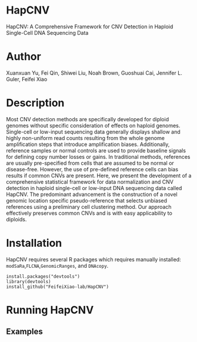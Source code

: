 # HapCNV
HapCNV: A Comprehensive Framework for CNV Detection in Haploid Single-Cell DNA Sequencing Data

# Author
Xuanxuan Yu, Fei Qin, Shiwei Liu, Noah Brown, Guoshuai Cai, Jennifer L. Guler, Feifei Xiao

# Description
Most CNV detection methods are specifically developed for diploid genomes without specific consideration of effects on haploid genomes. Single-cell or low-input sequencing data generally displays shallow and highly non-uniform read counts resulting from the whole genome amplification steps that introduce amplification biases. Additionally, reference samples or normal controls are used to provide baseline signals for defining copy number losses or gains. In traditional methods, references are usually pre-specified from cells that are assumed to be normal or disease-free. However, the use of pre-defined reference cells can bias results if common CNVs are present. Here, we present the development of a comprehensive statistical framework for data normalization and CNV detection in haploid single-cell or low-input DNA sequencing data called HapCNV. The predominant advancement is the construction of a novel genomic location specific pseudo-reference that selects unbiased references using a preliminary cell clustering method. Our approach effectively preserves common CNVs and is with easy applicability to diploids.

# Installation
HapCNV requires several R packages which requires manually installed: `modSaRa`,`FLCNA`,`GenomicRanges`, and `DNAcopy`. 

```
install.packages("devtools")
library(devtools)
install_github("FeifeiXiao-lab/HapCNV")
```

# Running HapCNV
## Examples

